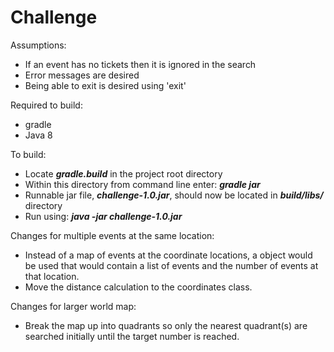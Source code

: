 # Challenge

Assumptions:  
+ If an event has no tickets then it is ignored in the search  
+ Error messages are desired  
+ Being able to exit is desired using 'exit'  

Required to build:  
+ gradle   
+ Java 8  

To build:  
+ Locate ***gradle.build*** in the project root directory  
+ Within this directory from command line enter: ***gradle jar***  
+ Runnable jar file, ***challenge-1.0.jar***, should now be located in ***build/libs/*** directory
+ Run using: ***java -jar challenge-1.0.jar***

Changes for multiple events at the same location:  
+ Instead of a map of events at the coordinate locations, a object would be used that would contain a list of events and the number of events at that location.  
+ Move the distance calculation to the coordinates class.  

Changes for larger world map:  
+ Break the map up into quadrants so only the nearest quadrant(s) are searched initially until the target number is reached.  